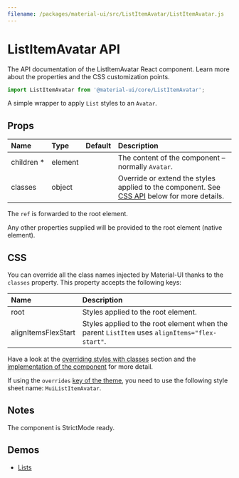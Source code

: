 ```yaml
---
filename: /packages/material-ui/src/ListItemAvatar/ListItemAvatar.js
---
```


<!--- This documentation is automatically generated, do not try to edit it. -->

# ListItemAvatar API

<p class="description">The API documentation of the ListItemAvatar React component. Learn more about the properties and the CSS customization points.</p>

```js
import ListItemAvatar from '@material-ui/core/ListItemAvatar';
```

A simple wrapper to apply `List` styles to an `Avatar`.

## Props

| Name | Type | Default | Description |
|:-----|:-----|:--------|:------------|
| <span class="prop-name required">children&nbsp;*</span> | <span class="prop-type">element</span> |  | The content of the component – normally `Avatar`. |
| <span class="prop-name">classes</span> | <span class="prop-type">object</span> |  | Override or extend the styles applied to the component. See [CSS API](#css) below for more details. |

The `ref` is forwarded to the root element.

Any other properties supplied will be provided to the root element (native element).

## CSS

You can override all the class names injected by Material-UI thanks to the `classes` property.
This property accepts the following keys:


| Name | Description |
|:-----|:------------|
| <span class="prop-name">root</span> | Styles applied to the root element.
| <span class="prop-name">alignItemsFlexStart</span> | Styles applied to the root element when the parent `ListItem` uses `alignItems="flex-start"`.

Have a look at the [overriding styles with classes](/customization/components/#overriding-styles-with-classes) section
and the [implementation of the component](https://github.com/mui-org/material-ui/blob/next/packages/material-ui/src/ListItemAvatar/ListItemAvatar.js)
for more detail.

If using the `overrides` [key of the theme](/customization/themes/#css),
you need to use the following style sheet name: `MuiListItemAvatar`.

## Notes

The component is StrictMode ready.

## Demos

- [Lists](/components/lists/)


